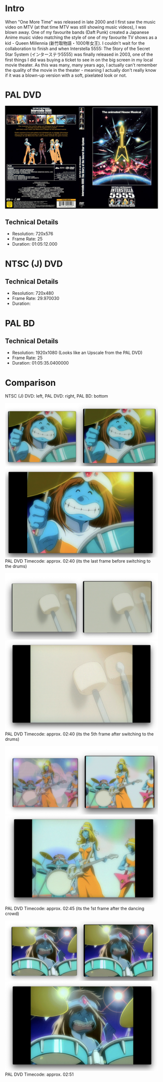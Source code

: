 # Intro

When "One More Time" was released in late 2000 and I first saw the music video on MTV (at that time MTV was still showing music videos), I was blown away.
One of my favourite bands (Daft Punk) created a Japanese Anime music video matching the style of one of my favourite TV shows as a kid - Queen Millennia (新竹取物語・1000年女王).
I couldn't wait for the collaboration to finish and when Interstella 5555: The 5tory of the 5ecret 5tar 5ystem (インターステラ5555) was finally released in 2003, 
one of the first things I did was buying a ticket to see in on the big screen in my local movie theater.
As this was many, many years ago, I actually can't remember the quality of the movie in the theater - meaning I actually don't really know if it was a blown-up version with a soft, pixelated look or not.

# PAL DVD
![PAL DVD Cover](https://raw.githubusercontent.com/sttng/Interstella5555/main/Interstella%205555%20Cover%20(PAL%20DVD).jpg "PAL DVD Cover")


## Technical Details

- Resolution: 720x576
- Frame Rate: 25
- Duration: 01:05:12.000

# NTSC (J) DVD
## Technical Details

- Resolution: 720x480
- Frame Rate: 29.970030
- Duration:

# PAL BD
## Technical Details

- Resolution: 1920x1080 (Looks like an Upscale from the PAL DVD)
- Frame Rate: 25
- Duration: 01:05:35.0400000


# Comparison

NTSC (J) DVD: left, PAL DVD: right, PAL BD: bottom

![NTSC (J) vs PAL DVD](https://raw.githubusercontent.com/sttng/Interstella5555/main/NTSC_J_vs_PAL_DVD_01.png "NTSC (J) vs PAL DVD")
![PAL BD](https://raw.githubusercontent.com/sttng/Interstella5555/main/PAL_BD_01.png "PAL BD")
PAL DVD Timecode: approx. 02:40 (its the last frame before switching to the drums)

![NTSC (J) vs PAL DVD](https://raw.githubusercontent.com/sttng/Interstella5555/main/NTSC_J_vs_PAL_DVD_02.png "NTSC (J) vs PAL DVD")
![PAL BD](https://raw.githubusercontent.com/sttng/Interstella5555/main/PAL_BD_02.png "PAL BD")
PAL DVD Timecode: approx. 02:40 (its the 5th frame after switching to the drums)

![NTSC (J) vs PAL DVD](https://raw.githubusercontent.com/sttng/Interstella5555/main/NTSC_J_vs_PAL_DVD_03.png "NTSC (J) vs PAL DVD")
![PAL BD](https://raw.githubusercontent.com/sttng/Interstella5555/main/PAL_BD_03.png "PAL BD")
PAL DVD Timecode: approx. 02:45 (its the 1st frame after the dancing crowd)

![NTSC (J) vs PAL DVD](https://raw.githubusercontent.com/sttng/Interstella5555/main/NTSC_J_vs_PAL_DVD_04.png "NTSC (J) vs PAL DVD")
![PAL BD](https://raw.githubusercontent.com/sttng/Interstella5555/main/PAL_BD_04.png "PAL BD")
PAL DVD Timecode: approx. 02:51 

